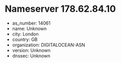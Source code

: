 # Nameserver 178.62.84.10

* as_number: 14061
* name: Unknown
* city: London
* country: GB
* organization: DIGITALOCEAN-ASN
* version: Unknown
* dnssec: Unknown
